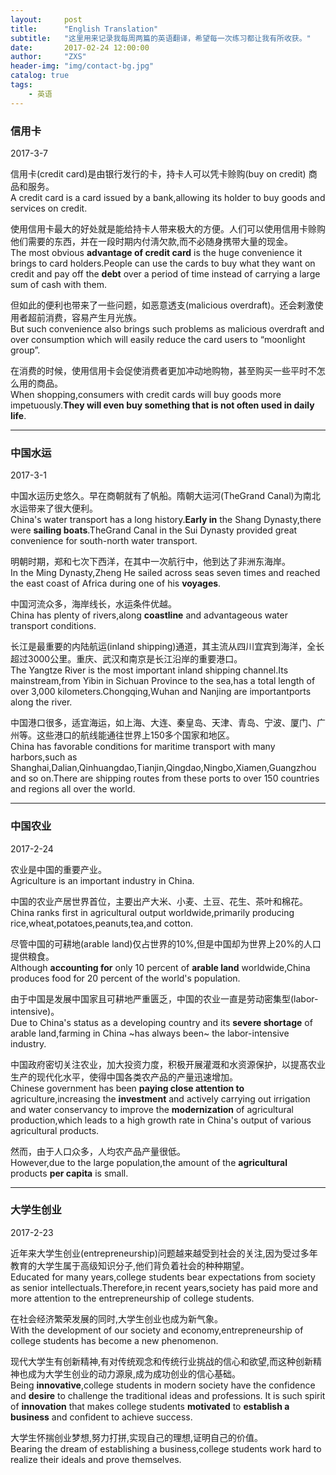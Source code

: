 ```yaml
---
layout:     post
title:      "English Translation"
subtitle:   "这里用来记录我每周两篇的英语翻译，希望每一次练习都让我有所收获。"
date:       2017-02-24 12:00:00
author:     "ZXS"
header-img: "img/contact-bg.jpg"
catalog: true
tags:
    - 英语
---
```


### 信用卡
2017-3-7  

信用卡(credit card)是由银行发行的卡，持卡人可以凭卡赊购(buy on credit) 商品和服务。  
A credit card is a card issued by a bank,allowing its holder to buy goods and services on credit.

使用信用卡最大的好处就是能给持卡人带来极大的方便。人们可以使用信用卡赊购他们需要的东西，并在一段时期内付淸欠款,而不必随身携带大量的现金。  
The most obvious **advantage of credit card** is the huge convenience it brings to card holders.People can use the cards to buy what they want on credit and pay off the **debt** over a period of time instead of carrying a large sum of cash with them.

但如此的便利也带来了一些问题，如恶意透支(malicious overdraft)。还会剌激使用者超前消费，容易产生月光族。  
But such convenience also brings such problems as malicious overdraft and over consumption which will easily reduce the card users to “moonlight group”.

在消费的时候，使用信用卡会促使消费者更加冲动地购物，甚至购买一些平时不怎么用的商品。  
When shopping,consumers with credit cards will buy goods more impetuously.**They will even buy something that is not often used in daily life**.

---

### 中国水运
2017-3-1  

中国水运历史悠久。早在商朝就有了帆船。隋朝大运河(TheGrand Canal)为南北水运带来了很大便利。  
China's water transport has a long history.**Early in** the Shang Dynasty,there were **sailing boats**.TheGrand Canal in the Sui Dynasty provided great convenience for south-north water transport.

明朝时期，郑和七次下西洋，在其中一次航行中，他到达了非洲东海岸。  
In the Ming Dynasty,Zheng He sailed across seas seven times and reached the east coast of Africa during one of his **voyages**.

中国河流众多，海岸线长，水运条件优越。  
China has plenty of rivers,along **coastline** and advantageous water transport conditions.

长江是最重要的内陆航运(inland shipping)通道，其主流从四川宜宾到海洋，全长超过3000公里。重庆、武汉和南京是长江沿岸的重要港口。  
The Yangtze River is the most important inland shipping channel.Its mainstream,from Yibin in Sichuan Province to the sea,has a total length of over 3,000 kilometers.Chongqing,Wuhan and Nanjing are importantports along the river.

中国港口很多，适宜海运，如上海、大连、秦皇岛、天津、青岛、宁波、厦门、广州等。这些港口的航线能通往世界上150多个国家和地区。  
China has favorable conditions for maritime transport with many harbors,such as Shanghai,Dalian,Qinhuangdao,Tianjin,Qingdao,Ningbo,Xiamen,Guangzhou and so on.There are shipping routes from these ports to over 150 countries and regions all over the world.

---

### 中国农业
2017-2-24  

农业是中国的重要产业。  
Agriculture is an important industry in China.

中国的农业产居世界首位，主要出产大米、小麦、土豆、花生、茶叶和棉花。  
China ranks first in agricultural output worldwide,primarily producing rice,wheat,potatoes,peanuts,tea,and cotton.

尽管中国的可耕地(arable land)仅占世界的10%,但是中国却为世界上20%的人口提供粮食。  
Although __accounting for__ only 10 percent of __arable land__ worldwide,China produces food for 20 percent of the world's population.

由于中国是发展中国家且可耕地严重匮乏，中国的农业一直是劳动密集型(labor-intensive)。  
Due to China's status as a developing country and its __severe shortage__ of arable land,farming in China ~has always been~ the labor-intensive industry.

中国政府密切关注农业，加大投资力度，积极开展灌溉和水资源保护，以提髙农业生产的现代化水平，使得中国各类农产品的产量迅速增加。  
Chinese government has been __paying close attention to__ agriculture,increasing the __investment__ and actively carrying out irrigation and water conservancy to improve the __modernization__ of agricultural production,which leads to a high growth rate in China's output of various agricultural products.

然而，由于人口众多，人均农产品产量很低。  
However,due to the large population,the amount of the __agricultural__ products __per capita__ is small.

---

### 大学生创业
2017-2-23  

近年来大学生创业(entrepreneurship)问题越来越受到社会的关注,因为受过多年教育的大学生属于高级知识分子,他们背负着社会的种种期望。  
Educated for many years,college students bear expectations from society as senior intellectuals.Therefore,in recent years,society has paid more and more attention to the entrepreneurship of college students.

在社会经济繁荣发展的同时,大学生创业也成为新气象。  
With the development of our society and economy,entrepreneurship of college students has become a new phenomenon.

现代大学生有创新精神,有对传统观念和传统行业挑战的信心和欲望,而这种创新精神也成为大学生创业的动力源泉,成为成功创业的信心基础。  
Being **innovative**,college students in modern society have the confidence and **desire** to challenge the traditional ideas and professions. It is such spirit of **innovation** that makes college students **motivated** to **establish a business** and confident to achieve success.

大学生怀揣创业梦想,努力打拼,实现自己的理想,证明自己的价值。  
Bearing the dream of establishing a business,college students work hard to realize their ideals and prove themselves.
